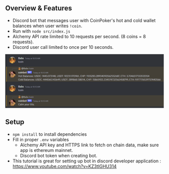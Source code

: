 ## Overview & Features
- Discord bot that messages user with CoinPoker's hot and cold wallet balances when user writes `!coin`.
- Run with `node src/index.js`
- Alchemy API rate limited to 10 requests per second. (8 coins = 8 requests).
- Discord user call limited to once per 10 seconds.

![botping](botping.png)


## Setup
- `npm install` to install dependencies
- Fill in proper `.env` variables 
    - Alchemy API key and HTTPS link to fetch on chain data, make sure app is ethereum mainnet. 
    - Discord bot token when creating bot.
- This tutorial is great for setting up bot in discord developer application : https://www.youtube.com/watch?v=KZ3tIGHU314

